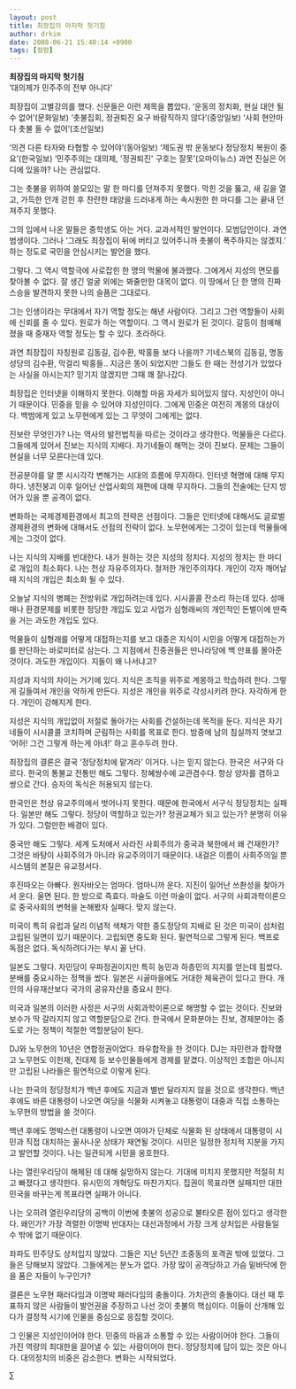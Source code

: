 ```yaml
---
layout: post
title: 최장집의 마지막 헛기침
author: drkim
date: 2008-06-21 15:40:14 +0900
tags: [컬럼]
---
```

**최장집의 마지막 헛기침**  
‘대의제가 민주주의 전부 아니다’

최장집이 고별강의를 했다. 신문들은 이런 제목을 뽑았다. ‘운동의 정치화, 현실 대안 될 수 없어’(문화일보) ‘촛불집회, 정권퇴진 요구 바람직하지 않다’(중앙일보) ‘사회 현안마다 촛불 들 수 없어’(조선일보)

‘의견 다른 타자와 타협할 수 있어야’(동아일보) ‘제도권 밖 운동보다 정당정치 복원이 중요’(한국일보) ‘민주주의는 대의제, '정권퇴진' 구호는 잘못’(오마이뉴스) 과연 진실은 어디에 있을까? 나는 관심없다. 

그는 촛불을 위하여 쓸모있는 말 한 마디를 던져주지 못했다. 막힌 것을 뚫고, 새 길을 열고, 가득한 안개 걷힌 후 찬란한 태양을 드러내게 하는 속시원한 한 마디를 그는 끝내 던져주지 못했다. 

그의 입에서 나온 말들은 중학생도 아는 거다. 교과서적인 발언이다. 모범답안이다. 과연 범생이다. 그러나 ‘그래도 최장집이 뒤에 버티고 있어주니까 촛불이 폭주하지는 않겠지.’ 하는 정도로 국민을 안심시키는 발언을 했다. 

그렇다. 그 역시 역할극에 사로잡힌 한 명의 먹물에 불과했다. 그에게서 지성의 면모를 찾아볼 수 없다. 잘 생긴 얼굴 외에는 봐줄만한 대목이 없다. 이 땅에서 단 한 명의 진짜 스승을 발견하지 못한 나의 슬픔은 그대로다. 

그는 인생이라는 무대에서 자기 역할 정도는 해낸 사람이다. 그리고 그런 역할들이 사회에 신뢰를 줄 수 있다. 원로가 하는 역할이다. 그 역시 원로가 된 것이다. 갈등이 첨예해졌을 때 중재자 역할 정도는 할 수 있다. 초라하다.

과연 최장집이 자칭원로 김동길, 김수환, 박홍들 보다 나을까? 기네스북의 김동길, 명동성당의 김수환, 막걸리 박홍들.. 지금은 똥이 되었지만 그들도 한 때는 전성기가 있었다는 사실을 아시는지? 믿기지 않겠지만 그때 꽤 잘나갔다. 

최장집은 인터넷을 이해하지 못한다. 이해할 마음 자세가 되어있지 않다. 지성인이 아니기 때문이다. 민중을 믿을 수 있어야 지성인이다. 그에게 민중은 여전히 계몽의 대상이다. 백범에게 있고 노무현에게 있는 그 무엇이 그에게는 없다. 

진보란 무엇인가? 나는 역사의 발전법칙을 따르는 것이라고 생각한다. 먹물들은 다르다. 그들에게 있어서 진보는 지식의 지배다. 자기네들이 해먹는 것이 진보다. 문제는 그들이 현실을 너무 모른다는데 있다. 

전공분야를 알 뿐 시시각각 변해가는 시대의 흐름에 무지하다. 인터넷 혁명에 대해 무지하다. 냉전붕괴 이후 일어난 산업사회의 재편에 대해 무지하다. 그들의 전술에는 단지 방어가 있을 뿐 공격이 없다. 

변화하는 국제경제환경에서 최고의 전략은 선점이다. 그들은 인터넷에 대해서도 글로벌 경제환경의 변화에 대해서도 선점의 전략이 없다. 노무현에게는 그것이 있는데 먹물들에게는 그것이 없다. 

나는 지식의 지배를 반대한다. 내가 원하는 것은 지성의 정치다. 지성의 정치는 한 마디로 개입의 최소화다. 나는 천상 자유주의자다. 철저한 개인주의자다. 개인이 각자 깨어날 때 지식의 개입은 최소화 될 수 있다.

오늘날 지식의 병폐는 전방위로 개입하려는데 있다. 시시콜콜 잔소리 하는데 있다. 성매매나 환경문제를 비롯한 정당한 개입도 있고 사업가 심형래씨의 개인적인 돈벌이에 딴죽을 거는 과도한 개입도 있다. 

먹물들이 심형래를 어떻게 대접하는지를 보고 대중은 지식이 시민을 어떻게 대접하는가를 판단하는 바로미터로 삼는다. 그 지점에서 진중권들은 딴나라당에 백 만표를 몰아준 것이다. 과도한 개입이다. 지들이 왜 나서냐고? 

지성과 지식의 차이는 거기에 있다. 지식은 조직을 위주로 계몽하고 학습하려 한다. 그렇게 길들여서 개인을 약하게 만든다. 지성은 개인을 위주로 각성시키려 한다. 자각하게 한다. 개인이 강해지게 한다. 

지성은 지식의 개입없이 저절로 돌아가는 사회를 건설하는데 목적을 둔다. 지식은 자기네들이 시시콜콜 코치하며 군림하는 사회를 목표로 한다. 밤중에 남의 침실까지 엿보고 ‘어허! 그건 그렇게 하는게 아녀!’ 하고 훈수두려 한다. 

최장집의 결론은 결국 ‘정당정치에 맡겨라’ 이거다. 나는 믿지 않는다. 한국은 서구와 다르다. 한국의 통불교 전통만 해도 그렇다. 정혜쌍수에 교관겸수다. 항상 양자를 겸하고 쌍으로 간다. 승자의 독식은 허용되지 않는다. 

한국인은 천상 유교주의에서 벗어나지 못한다. 때문에 한국에서 서구식 정당정치는 실패다. 일본만 해도 그렇다. 정당이 역할하고 있는가? 정권교체가 되고 있는가? 분명히 이유가 있다. 그럴만한 배경이 있다. 

중국만 해도 그렇다. 세계 도처에서 사라진 사회주의가 중국과 북한에서 왜 건재한가? 그것은 바탕이 사회주의가 아니라 유교주의이기 때문이다. 내걸은 이름이 사회주의일 뿐 시스템의 본질은 유교정서다. 

후진따오는 아빠다. 원자바오는 엄마다. 엄마니까 운다. 지진이 일어난 쓰촨성을 찾아가서 운다. 울면 된다. 한 방으로 즉효다. 마술도 이런 마술이 없다. 서구의 사회과학이론으로 중국사회의 변혁을 논해봤자 실패다. 맞지 않는다. 

미국이 특히 유럽과 달리 이념적 색채가 약한 중도정당의 지배로 된 것은 미국이 섬처럼 고립된 일면이 있기 때문이다. 고립되면 중도화 된다. 필연적으로 그렇게 된다. 백프로 독점은 없다. 독식하려다가는 부시 꼴 난다. 

일본도 그렇다. 자민당이 우파정권이지만 특히 농민과 하층민의 지지를 얻는데 힘썼다. 분배를 중요시하는 정책을 썼다. 일본은 시골마을에도 거대한 체육관이 있다고 한다. 개인의 사유재산보다 국가의 공유자산을 중요시 한다. 

미국과 일본의 이러한 사정은 서구의 사회과학이론으로 해명할 수 없는 것이다. 진보와 보수가 딱 갈라지지 않고 역할분담으로 간다. 한국에서 문화분야는 진보, 경제분야는 중도로 가는 정책이 적절한 역할분담이 된다. 

DJ와 노무현의 10년은 연합정권이었다. 좌우합작을 한 것이다. DJ는 자민련과 합작했고 노무현도 이헌재, 진대제 등 보수인물들에게 경제를 맡겼다. 이상적인 조합은 아니지만 고립된 나라들은 필연적으로 이렇게 된다. 

나는 한국의 정당정치가 백년 후에도 지금과 별반 달라지지 않을 것으로 생각한다. 백년 후에도 바른 대통령이 나오면 여당을 식물화 시켜놓고 대통령이 대중과 직접 소통하는 노무현의 방법을 쓸 것이다.

백년 후에도 명박스런 대통령이 나오면 여야가 단체로 식물화 된 상태에서 대통령이 시민과 직접 대치하는 꼴사나운 상태가 재연될 것이다. 시민은 일정한 정치적 지분을 가지고 발언할 것이다. 나는 일관되게 시민을 옹호한다. 

나는 열린우리당이 해체된 데 대해 실망하지 않는다. 기대에 미치지 못했지만 적절히 치고 빠졌다고 생각한다. 유시민의 개혁당도 마찬가지다. 집권이 목표라면 실패지만 대한민국을 바꾸는게 목표라면 실패가 아니다. 

나는 오히려 열린우리당의 공백이 이번에 촛불의 성공으로 불타오른 점이 있다고 생각한다. 왜인가? 가장 격렬한 이명박 반대자는 대선과정에서 가장 크게 상처입은 사람들일 수 밖에 없기 때문이다. 

좌파도 민주당도 상처입지 않았다. 그들은 지난 5년간 조중동의 포격권 밖에 있었다. 그들은 당해보지 않았다. 그들에게는 분노가 없다. 가장 많이 공격당하고 가슴 밑바닥에 한을 품은 자들이 누구인가? 

결론은 노무현 패러다임과 이명박 패러다임의 충돌이다. 가치관의 충돌이다. 대선 때 투표하지 않은 사람들이 발언권을 주장하고 나선 것이 촛불의 핵심이다. 이들이 산개해 있다가 결정적 시기에 인물을 중심으로 응집할 것이다. 

그 인물은 지성인이어야 한다. 민중의 마음과 소통할 수 있는 사람이어야 한다. 그들이 가진 역량의 최대한을 끌어낼 수 있는 사람이어야 한다. 정당정치에 답이 있는 것은 아니다. 대의정치의 비중은 감소한다. 변화는 시작되었다. 



∑